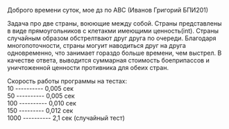 Доброго времени суток, мое дз по АВС (Иванов Григорий БПИ201)

Задача про две страны, воюющие между собой.
Страны представлены в виде прямоугольников с клетакми имеющими ценность(int).
Страны случайным образом обстрелтвают друг друга по очереди.
Благодаря многопоточности, страны могуит наводиться друг на друга одновременно, что занимает гораздо больше времени, чем выстрел.
В качестве ответа, выводится суммарная стоимость боеприпассов и уничтоженной ценности противника для обеих стран.

Скорость работы программы на тестах:                                                                      
10 ---------- 0,005 сек                                                                  
50 ---------- 0,005 сек                                                                          
100 ---------- 0,010 сек                                                                      
150 --------- 0,012 сек                                                                                  
1000 ---------- 2,1 сек   (случайный тест)

